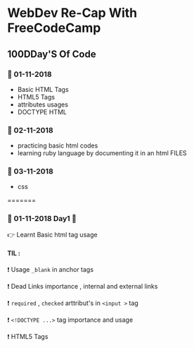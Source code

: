 # WebDev Re-Cap With FreeCodeCamp

## 100DDay'S Of Code


### :calendar: 01-11-2018

* Basic HTML Tags
* HTML5 Tags
* attributes usages
* DOCTYPE HTML

### :calendar: 02-11-2018

* practicing basic html codes
* learning ruby language by documenting it in an html FILES

### :calendar: 03-11-2018

* css

 
=======
### :calendar: 01-11-2018 Day1 :calendar:

 :point_right: Learnt Basic html tag usage
 
#### TIL : 
  :exclamation: Usage `_blank` in anchor tags
  
  :exclamation: Dead Links importance , internal and external links
  
  :exclamation: `required` , `checked` arttribut's in `<input >` tag 
  
  :exclamation: `<!DOCTYPE ...>` tag importance and usage
  
  :exclamation: HTML5 Tags
  
  
  
     

